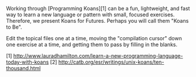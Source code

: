 Working through [Programming Koans][1] can be a fun, lightweight, and fast way to
learn a new language or pattern with small, focused exercises. Therefore, we
present Koans for Futures. Perhaps you will call them "Koans to Be".

Edit the topical files one at a time, moving the "compilation cursor" down one
exercise at a time, and getting them to pass by filling in the blanks.

[1] http://www.lauradhamilton.com/learn-a-new-programming-language-today-with-koans
[2] http://catb.org/esr/writings/unix-koans/ten-thousand.html
